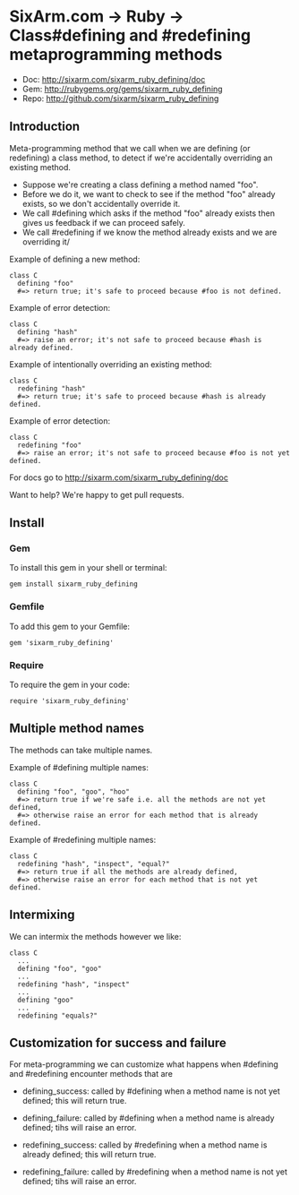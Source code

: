 # SixArm.com → Ruby → <br> Class#defining and #redefining metaprogramming methods

* Doc: <http://sixarm.com/sixarm_ruby_defining/doc>
* Gem: <http://rubygems.org/gems/sixarm_ruby_defining>
* Repo: <http://github.com/sixarm/sixarm_ruby_defining>
<!--header-shut-->


## Introduction

Meta-programming method that we call when we are defining (or redefining) a class method, to detect if we're accidentally overriding an existing method.

  * Suppose we're creating a class defining a method named "foo".
  * Before we do it, we want to check to see if the method "foo" already exists, so we don't accidentally override it.
  * We call #defining which asks if the method "foo" already exists then gives us feedback if we can proceed safely.
  * We call #redefining if we know the method already exists and we are overriding it/

Example of defining a new method:

    class C
      defining "foo" 
      #=> return true; it's safe to proceed because #foo is not defined.

Example of error detection:

    class C
      defining "hash"
      #=> raise an error; it's not safe to proceed because #hash is already defined.

Example of intentionally overriding an existing method:

    class C
      redefining "hash"  
      #=> return true; it's safe to proceed because #hash is already defined.

Example of error detection:

    class C
      redefining "foo"  
      #=> raise an error; it's not safe to proceed because #foo is not yet defined.


For docs go to <http://sixarm.com/sixarm_ruby_defining/doc>

Want to help? We're happy to get pull requests.



<!--install-open-->

## Install

### Gem

To install this gem in your shell or terminal:

    gem install sixarm_ruby_defining

### Gemfile

To add this gem to your Gemfile:

    gem 'sixarm_ruby_defining'

### Require

To require the gem in your code:

    require 'sixarm_ruby_defining'

<!--install-shut-->


## Multiple method names

The methods can take multiple names.

Example of #defining multiple names:

    class C
      defining "foo", "goo", "hoo"
      #=> return true if we're safe i.e. all the methods are not yet defined,
      #=> otherwise raise an error for each method that is already defined.


Example of #redefining multiple names:

    class C
      redefining "hash", "inspect", "equal?"
      #=> return true if all the methods are already defined,
      #=> otherwise raise an error for each method that is not yet defined.


## Intermixing

We can intermix the methods however we like:

    class C
      ...
      defining "foo", "goo"
      ...
      redefining "hash", "inspect"
      ...
      defining "goo"
      ...
      redefining "equals?"
   

## Customization for success and failure

For meta-programming we can customize what happens when #defining and #redefining encounter methods that are

  * defining_success: called by #defining when a method name is not yet defined; this will return true.

  * defining_failure: called by #defining when a method name is already defined; tihs will raise an error.

  * redefining_success: called by #redefining when a method name is already defined; this will return true.

  * redefining_failure: called by #redefining when a method name is not yet defined; tihs will raise an error.

   
